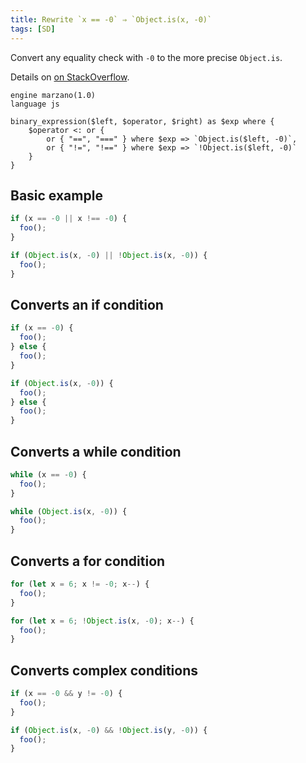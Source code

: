 ```yaml
---
title: Rewrite `x == -0` ⇒ `Object.is(x, -0)`
tags: [SD]
---
```


Convert any equality check with `-0` to the more precise `Object.is`.

Details on [on StackOverflow](https://stackoverflow.com/questions/7223359/are-0-and-0-the-same).


```grit
engine marzano(1.0)
language js

binary_expression($left, $operator, $right) as $exp where {
    $operator <: or {
        or { "==", "===" } where $exp => `Object.is($left, -0)`,
        or { "!=", "!==" } where $exp => `!Object.is($left, -0)`
    }
}
```

## Basic example

```javascript
if (x == -0 || x !== -0) {
  foo();
}
```

```typescript
if (Object.is(x, -0) || !Object.is(x, -0)) {
  foo();
}
```

## Converts an if condition

```javascript
if (x == -0) {
  foo();
} else {
  foo();
}
```

```typescript
if (Object.is(x, -0)) {
  foo();
} else {
  foo();
}
```

## Converts a while condition

```javascript
while (x == -0) {
  foo();
}
```

```typescript
while (Object.is(x, -0)) {
  foo();
}
```

## Converts a for condition

```javascript
for (let x = 6; x != -0; x--) {
  foo();
}
```

```typescript
for (let x = 6; !Object.is(x, -0); x--) {
  foo();
}
```

## Converts complex conditions

```javascript
if (x == -0 && y != -0) {
  foo();
}
```

```typescript
if (Object.is(x, -0) && !Object.is(y, -0)) {
  foo();
}
```
